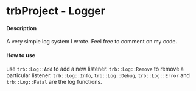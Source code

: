 # trbProject - Logger
#### Description
A very simple log system I wrote. Feel free to comment on my code.

#### How to use
use `trb::Log::Add` to add a new listener. `trb::Log::Remove` to remove a particular listener. `trb::Log::Info`, `trb::Log::Debug`, `trb::Log::Error` and `trb::Log::Fatal` are the log functions.
